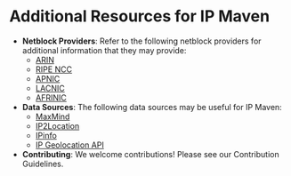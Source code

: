 # Additional Resources for IP Maven

- **Netblock Providers**: Refer to the following netblock providers for additional information that they may provide:
    - [ARIN](https://www.arin.net/)
    - [RIPE NCC](https://www.ripe.net/)
    - [APNIC](https://www.apnic.net/)
    - [LACNIC](https://www.lacnic.net/)
    - [AFRINIC](https://www.afrinic.net/)
- **Data Sources**: The following data sources may be useful for IP Maven:
    - [MaxMind](https://www.maxmind.com/)
    - [IP2Location](https://www.ip2location.com/)
    - [IPinfo](https://ipinfo.io/)
    - [IP Geolocation API](https://ipgeolocation.io/)
- **Contributing**: We welcome contributions! Please see our Contribution Guidelines.
